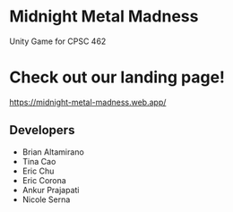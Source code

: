 # Midnight Metal Madness
Unity Game for CPSC 462

# Check out our landing page!
https://midnight-metal-madness.web.app/

## Developers
- Brian Altamirano
- Tina Cao
- Eric Chu
- Eric Corona
- Ankur Prajapati
- Nicole Serna
